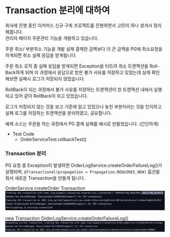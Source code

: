 # Transaction 분리에 대하여

회사에 진행 중인 이커머스 신규 구축 프로젝트를 진행하면서 고민이 하나 생겨서 정리해봅니다.   
관리자 페이지 주문관리 기능을 개발하고 있습니다.   

주문 취소/ 부분취소 기능을 개발 실제 결제한 금액보다 더 큰 금액을 PG에 취소요청을 하게되면
취소 실패 응답을 받게됩니다.

주문 취소 로직 중 실패 응답을 받게되면 Exception을 터트려 취소 트랜잭션을 Roll-Back하게 되며
이 과정에서 응답으로 받은 불가 사유를 저장하고 있었는데 실제 확인 해보면 실패시 로그가 저장되지 않았습니다.

RollBack이 되는 과정에서 불가 사유를 저장하는 트랜잭션이 한 트랜잭션 내에서 실행되고 있어 같이 RollBack이 되고 있었습니다.

로그가 저장되지 않는 것을 보고 기존에 알고 있었으나 놓친 부분이라는 것을 인지하고 
실패 로그를 저장하는 트랜잭션을 분리하였고, 공유합니다.

예제 소스는 주문을 하는 과정에서 PG 결제 실패를 예시로 만들었습니다. (간단하게)

- Test Code
  - OrderServiceTest.rollbackTest()

### Transaction 분리
PG 요청 중 Exception이 발생하면 OrderLogService.createOrderFailureLog()가 실행되며,
`@Transactional(propagation = Propagation.REQUIRES_NEW)` 옵션을 줘서 새로운 Transaction을 만들게 됩니다.

OrderService.createOrder Transaction
![](./assets/first_transaction.png)

new Transaction OrderLogService.createOrderFailureLog()
![](./assets/second_transaction.png)
